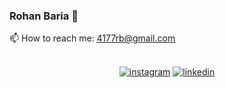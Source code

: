 ### Rohan Baria 👋
📫 How to reach me: 4177rb@gmail.com <br><br>
<p align="center">
  <a href="https://www.instagram.com/rohanxbaria"><img src="https://img.icons8.com/color/96/000000/instagram-new.png" alt="instagram"/></a>
  <a href="https://in.linkedin.com/in/rohan-baria-09322517a"><img src="https://img.icons8.com/color/96/000000/linkedin.png" alt="linkedin"/></a>
</p>

<!--
**Rohan4177/Rohan4177** is a ✨ _special_ ✨ repository because its `README.md` (this file) appears on your GitHub profile.

Here are some ideas to get you started:
[<img src="https://github.com/Rohan4177/Rohan4177/blob/main/Ig.png" width="50" height="50" align="center">](https://www.instagram.com/rohanxbaria)
[<img src="https://github.com/Rohan4177/Rohan4177/blob/main/Li.png" width="50" height="50" align="center">](https://in.linkedin.com/in/rohan-baria-09322517a)
- 🔭 I’m currently working on ...
- 🌱 I’m currently learning ...
- 👯 I’m looking to collaborate on ...
- 🤔 I’m looking for help with ...
- 💬 Ask me about ...
- 😄 Pronouns: ...
- ⚡ Fun fact: ...
-->